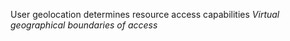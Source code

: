User geolocation determines resource access capabilities 
*Virtual geographical boundaries of access*